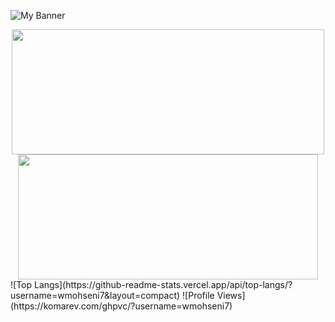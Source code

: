 ![My Banner](https://github.com/wmohseni7/wmohseni7/blob/main/assets/images/45044791_9105998.png)
<div align="center">
  <img src="https://github-readme-stats.vercel.app/api?username=wmohseni7&show_icons=true&theme=radical" width="500" height="200"/>
  <img src="https://github-readme-streak-stats.herokuapp.com/?user=wmohseni7&theme=dark" width="480" height="200"/>
</div>
<!-- ![Your GitHub stats](https://github-readme-stats.vercel.app/api?username=wmohseni7&show_icons=true&theme=radical&width=400)
![GitHub Streak](https://github-readme-streak-stats.herokuapp.com/?user=wmohseni7&theme=dark&width=380) -->
![Top Langs](https://github-readme-stats.vercel.app/api/top-langs/?username=wmohseni7&layout=compact)
![Profile Views](https://komarev.com/ghpvc/?username=wmohseni7)
